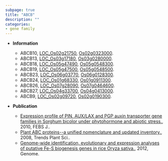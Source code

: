 ```yaml
---
subpage: true
title: "ABCB"
description: ""
categories:
- gene family
---
```


* **Information**  
    + ABCB10, [LOC_Os02g21750](http://rice.plantbiology.msu.edu/cgi-bin/ORF_infopage.cgi?orf=LOC_Os02g21750), [Os02g0323000](http://rapdb.dna.affrc.go.jp/viewer/gbrowse_details/irgsp1?name=Os02g0323000).
    + ABCB13, [LOC_Os03g17180](http://rice.plantbiology.msu.edu/cgi-bin/ORF_infopage.cgi?orf=LOC_Os03g17180), [Os03g0280000](http://rapdb.dna.affrc.go.jp/viewer/gbrowse_details/irgsp1?name=Os03g0280000).
    + ABCB18, [LOC_Os05g47490](http://rice.plantbiology.msu.edu/cgi-bin/ORF_infopage.cgi?orf=LOC_Os05g47490), [Os05g0548300](http://rapdb.dna.affrc.go.jp/viewer/gbrowse_details/irgsp1?name=Os05g0548300).
    + ABCB19, [LOC_Os05g47500](http://rice.plantbiology.msu.edu/cgi-bin/ORF_infopage.cgi?orf=LOC_Os05g47500), [Os05g0548500](http://rapdb.dna.affrc.go.jp/viewer/gbrowse_details/irgsp1?name=Os05g0548500).
    + ABCB23, [LOC_Os06g03770](http://rice.plantbiology.msu.edu/cgi-bin/ORF_infopage.cgi?orf=LOC_Os06g03770), [Os06g0128300](http://rapdb.dna.affrc.go.jp/viewer/gbrowse_details/irgsp1?name=Os06g0128300).
    + ABCB24, [LOC_Os01g68330](http://rice.plantbiology.msu.edu/cgi-bin/ORF_infopage.cgi?orf=LOC_Os01g68330), [Os01g0911300](http://rapdb.dna.affrc.go.jp/viewer/gbrowse_details/irgsp1?name=Os01g0911300).
    + ABCB26, [LOC_Os07g28090](http://rice.plantbiology.msu.edu/cgi-bin/ORF_infopage.cgi?orf=LOC_Os07g28090), [Os07g0464600](http://rapdb.dna.affrc.go.jp/viewer/gbrowse_details/irgsp1?name=Os07g0464600).
    + ABCB27, [LOC_Os04g33700](http://rice.plantbiology.msu.edu/cgi-bin/ORF_infopage.cgi?orf=LOC_Os04g33700), [Os04g0413000](http://rapdb.dna.affrc.go.jp/viewer/gbrowse_details/irgsp1?name=Os04g0413000).
    + ABCB9, [LOC_Os02g09720](http://rice.plantbiology.msu.edu/cgi-bin/ORF_infopage.cgi?orf=LOC_Os02g09720), [Os02g0190300](http://rapdb.dna.affrc.go.jp/viewer/gbrowse_details/irgsp1?name=Os02g0190300).

* **Publication**  
    + [Expression profile of PIN, AUX/LAX and PGP auxin transporter gene families in Sorghum bicolor under phytohormone and abiotic stress.](http://www.ncbi.nlm.nih.gov/pubmed?term=Expression+profile+of+PIN,+AUX/LAX+and+PGP+auxin+transporter+gene+families+in+Sorghum+bicolor+under+phytohormone+and+abiotic+stress.%5BTitle%5D), 2010, FEBS J..
    + [Plant ABC proteins--a unified nomenclature and updated inventory.](http://www.ncbi.nlm.nih.gov/pubmed?term=Plant+ABC+proteins--a+unified+nomenclature+and+updated+inventory.%5BTitle%5D), 2008, Trends Plant Sci..
    + [Genome-wide identification, evolutionary and expression analyses of putative Fe-S biogenesis genes in rice Oryza sativa.](http://www.ncbi.nlm.nih.gov/pubmed?term=Genome-wide+identification,+evolutionary+and+expression+analyses+of+putative+Fe-S+biogenesis+genes+in+rice+Oryza+sativa.%5BTitle%5D), 2012, Genome.


